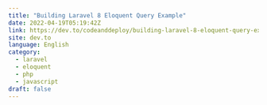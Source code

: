 ```yaml
---
title: "Building Laravel 8 Eloquent Query Example"
date: 2022-04-19T05:19:42Z
link: https://dev.to/codeanddeploy/building-laravel-8-eloquent-query-example-1md9?utm_medium=RSS&utm_source=news.12bit.vn
site: dev.to
language: English
category:
  - laravel
  - eloquent
  - php
  - javascript
draft: false
---
```

